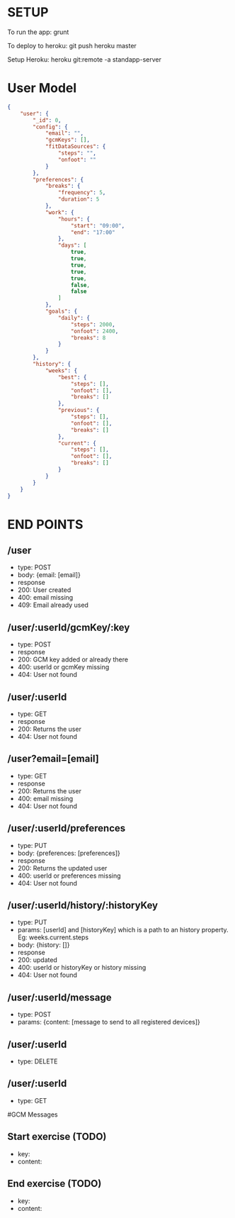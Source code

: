 # SETUP
To run the app:
grunt

To deploy to heroku:
git push heroku master

Setup Heroku:
heroku git:remote -a standapp-server

# User Model
```json
{
    "user": {
        "_id": 0,
        "config": {
            "email": "",
            "gcmKeys": [],
            "fitDataSources": {
                "steps": "",
                "onfoot": ""
            }
        },
        "preferences": {
            "breaks": {
                "frequency": 5,
                "duration": 5
            },
            "work": {
                "hours": {
                    "start": "09:00",
                    "end": "17:00"
                },
                "days": [
                    true,
                    true,
                    true,
                    true,
                    true,
                    false,
                    false
                ]
            },
            "goals": {
                "daily": {
                    "steps": 2000,
                    "onfoot": 2400,
                    "breaks": 8
                }
            }
        },
        "history": {
            "weeks": {
                "best": {
                    "steps": [],
                    "onfoot": [],
                    "breaks": []
                },
                "previous": {
                    "steps": [],
                    "onfoot": [],
                    "breaks": []
                },
                "current": {
                    "steps": [],
                    "onfoot": [],
                    "breaks": []
                }
            }
        }
    }
}
```

# END POINTS
## /user
- type: POST
- body: {email: [email]}
- response
 - 200: User created
 - 400: email missing
 - 409: Email already used

## /user/:userId/gcmKey/:key
- type: POST
- response
 - 200: GCM key added or already there
 - 400: userId or gcmKey missing
 - 404: User not found

## /user/:userId
- type: GET
- response
 - 200: Returns the user
 - 404: User not found

## /user?email=[email]
- type: GET
- response
 - 200: Returns the user
 - 400: email missing
 - 404: User not found

## /user/:userId/preferences
- type: PUT
- body: {preferences: [preferences]}
- response
 - 200: Returns the updated user
 - 400: userId or preferences missing
 - 404: User not found

## /user/:userId/history/:historyKey
- type: PUT
- params: [userId] and [historyKey] which is a path to an history property. Eg: weeks.current.steps
- body: {history: []}
- response
 - 200: updated
 - 400: userId or historyKey or history missing
 - 404: User not found

## /user/:userId/message
- type: POST
- params: {content: [message to send to all registered devices]}

## /user/:userId
- type: DELETE

## /user/:userId
- type: GET

#GCM Messages
## Start exercise (TODO)
- key:
- content:

## End exercise (TODO)
- key:
- content:

